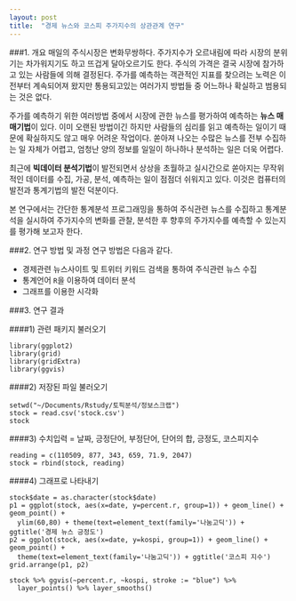 ```yaml
---
layout: post
title:  "경제 뉴스와 코스피 주가지수의 상관관계 연구"
---
```

###1. 개요
  매일의 주식시장은 변화무쌍하다. 주가지수가 오르내림에 따라 시장의 분위기는 차가워지기도 하고 뜨겁게 달아오르기도 한다. 주식의 가격은 결국 시장에 참가하고 있는 사람들에 의해 결정된다. 주가를 예측하는 객관적인 지표를 찾으려는 노력은 이전부터 계속되어져 왔지만 통용되고있는 여러가지 방법들 중 어느하나 확실하고 범용되는 것은 없다.

  주가를 예측하기 위한 여러방법 중에서 시장에 관한 뉴스를 평가하여 예측하는 **뉴스 매매기법**이 있다. 이미 오랜된 방법이긴 하지만 사람들의 심리를 읽고 예측하는 일이기 때문에 확실하지도 않고 매우 어려운 작업이다. 쏟아져 나오는 수많은 뉴스를 전부 수집하는 일 자체가 어렵고, 엄청난 양의 정보를 일일이 하나하나 분석하는 일은 더욱 어렵다.

  최근에 **빅데이터 분석기법**이 발전되면서 상상을 초월하고 실시간으로 쏟아지는 무작위적인 데이터를 수집, 가공, 분석, 예측하는 일이 점점더 쉬워지고 있다. 이것은 컴퓨터의 발전과 통계기법의 발전 덕분이다.

  본 연구에서는 간단한 통계분석 프로그래밍을 통하여 주식관련 뉴스를 수집하고 통계분석을 실시하여 주가지수의 변화를 관찰, 분석한 후 향후의 주가지수를 예측할 수 있는지를 평가해 보고자 한다.

###2. 연구 방법 및 과정
연구 방법은 다음과 같다.

* 경제관련 뉴스사이트 및 트위터 키워드 검색을 통하여 주식관련 뉴스 수집
* 통계언어 `R`을 이용하여 데이터 분석
* 그래프를 이용한 시각화

###3. 연구 결과

####1) 관련 패키지 불러오기
```{r message=FALSE}
library(ggplot2)
library(grid)
library(gridExtra)
library(ggvis)
```

####2) 저장된 파일 불러오기
```{r}
setwd("~/Documents/Rstudy/토픽분석/정보스크랩")
stock = read.csv('stock.csv')
stock
```

####3) 수치입력 = 날짜, 긍정단어, 부정단어, 단어의 합, 긍정도, 코스피지수
```{r}
reading = c(110509, 877, 343, 659, 71.9, 2047)
stock = rbind(stock, reading)
```

####4) 그래프로 나타내기
```{r}
stock$date = as.character(stock$date)
p1 = ggplot(stock, aes(x=date, y=percent.r, group=1)) + geom_line() + geom_point() +
  ylim(60,80) + theme(text=element_text(family='나눔고딕')) + ggtitle('경제 뉴스 긍정도')
p2 = ggplot(stock, aes(x=date, y=kospi, group=1)) + geom_line() + geom_point() +
  theme(text=element_text(family='나눔고딕')) + ggtitle('코스피 지수')
grid.arrange(p1, p2)

stock %>% ggvis(~percent.r, ~kospi, stroke := "blue") %>%
  layer_points() %>% layer_smooths()
  ```
